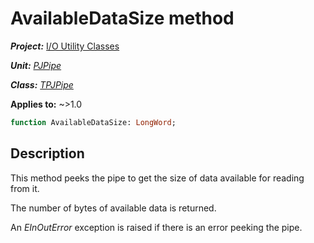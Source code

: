 # AvailableDataSize method

***Project:*** [I/O Utility Classes](../API.md)

***Unit:*** [_PJPipe_](./PJPipe.md)

***Class:*** [_TPJPipe_](./TPJPipe.md)

**Applies to:** ~>1.0

```pascal
function AvailableDataSize: LongWord;
```

## Description

This method peeks the pipe to get the size of data available for reading from it.

The number of bytes of available data is returned.

An _EInOutError_ exception is raised if there is an error peeking the pipe.
